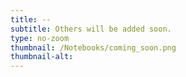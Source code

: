 ```yaml
---
title: --
subtitle: Others will be added soon.
type: no-zoom
thumbnail: /Notebooks/coming_soon.png
thumbnail-alt:
---
```

